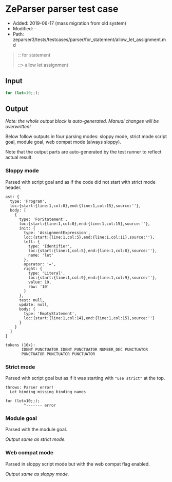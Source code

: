# ZeParser parser test case

- Added: 2019-06-17 (mass migration from old system)
- Modified: -
- Path: zeparser3/tests/testcases/parser/for_statement/allow_let_assignment.md

> :: for statement
>
> ::> allow let assignment

## Input

`````js
for (let=10;;);
`````

## Output

_Note: the whole output block is auto-generated. Manual changes will be overwritten!_

Below follow outputs in four parsing modes: sloppy mode, strict mode script goal, module goal, web compat mode (always sloppy).

Note that the output parts are auto-generated by the test runner to reflect actual result.

### Sloppy mode

Parsed with script goal and as if the code did not start with strict mode header.

`````
ast: {
  type: 'Program',
  loc:{start:{line:1,col:0},end:{line:1,col:15},source:''},
  body: [
    {
      type: 'ForStatement',
      loc:{start:{line:1,col:0},end:{line:1,col:15},source:''},
      init: {
        type: 'AssignmentExpression',
        loc:{start:{line:1,col:5},end:{line:1,col:11},source:''},
        left: {
          type: 'Identifier',
          loc:{start:{line:1,col:5},end:{line:1,col:8},source:''},
          name: 'let'
        },
        operator: '=',
        right: {
          type: 'Literal',
          loc:{start:{line:1,col:9},end:{line:1,col:9},source:''},
          value: 10,
          raw: '10'
        }
      },
      test: null,
      update: null,
      body: {
        type: 'EmptyStatement',
        loc:{start:{line:1,col:14},end:{line:1,col:15},source:''}
      }
    }
  ]
}

tokens (10x):
       IDENT PUNCTUATOR IDENT PUNCTUATOR NUMBER_DEC PUNCTUATOR
       PUNCTUATOR PUNCTUATOR PUNCTUATOR
`````

### Strict mode

Parsed with script goal but as if it was starting with `"use strict"` at the top.

`````
throws: Parser error!
  Let binding missing binding names

for (let=10;;);
        ^------- error
`````


### Module goal

Parsed with the module goal.

_Output same as strict mode._

### Web compat mode

Parsed in sloppy script mode but with the web compat flag enabled.

_Output same as sloppy mode._
